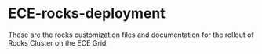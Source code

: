 ECE-rocks-deployment
====================

These are the rocks customization files and documentation for the rollout of Rocks Cluster on the ECE Grid

